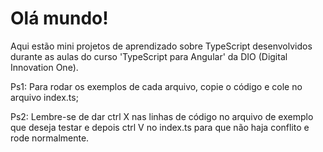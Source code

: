 <h1>Olá mundo!</h1>

Aqui estão mini projetos de aprendizado sobre TypeScript desenvolvidos durante as aulas do curso 'TypeScript para Angular' da DIO (Digital Innovation One).

Ps1: Para rodar os exemplos de cada arquivo, copie o código e cole no arquivo index.ts;

Ps2: Lembre-se de dar ctrl X nas linhas de código no arquivo de exemplo que deseja testar e depois ctrl V no index.ts para que não haja conflito e rode normalmente.
